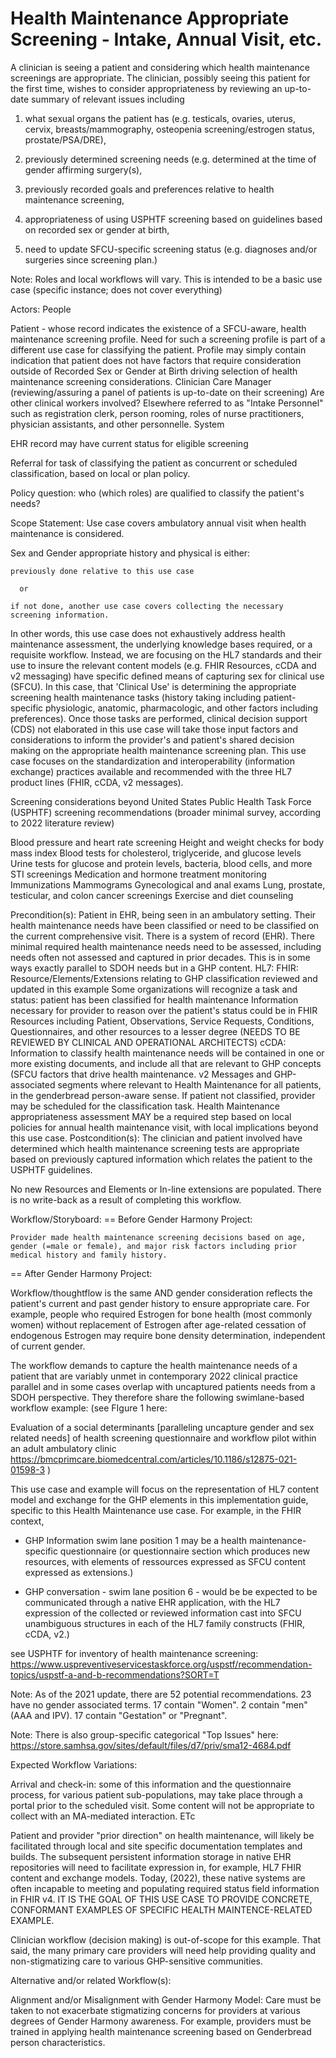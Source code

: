 # Health Maintenance Appropriate Screening - Intake, Annual Visit, etc.

A clinician is seeing a patient and considering which health maintenance screenings are appropriate.  The clinician, possibly seeing this patient for the first time, wishes to consider appropriateness by reviewing an up-to-date summary of relevant issues including

1) what sexual organs the patient has (e.g. testicals, ovaries, uterus, cervix, breasts/mammography, osteopenia screening/estrogen status, prostate/PSA/DRE),

2) previously determined screening needs (e.g. determined at the time of gender affirming surgery(s),

3) previously recorded goals and preferences relative to health maintenance screening,

4) appropriateness of using USPHTF screening based on guidelines based on recorded sex or gender at birth,

5) need to update SFCU-specific screening status (e.g. diagnoses and/or surgeries since screening plan.)  



Note: Roles and local workflows will vary.  This is intended to be a basic use case (specific instance; does not cover everything)

Actors:
People

Patient -
whose record indicates the existence of a SFCU-aware, health maintenance screening profile. 
Need for such a screening profile is part of a different use case for classifying the patient.
Profile may simply contain indication that patient does not have factors that require consideration outside of Recorded Sex or Gender at Birth driving selection of health maintenance screening considerations.
Clinician
Care Manager (reviewing/assuring a panel of patients is up-to-date on their screening)
Are other clinical workers involved? Elsewhere referred to as "Intake Personnel" such as registration clerk, person rooming, roles of nurse practitioners, physician assistants, and other personnelle.
System

  EHR record may have current status for eligible screening

  Referral for task of classifying the patient as concurrent or scheduled classification, based on local or plan policy.

  Policy question: who (which roles) are qualified to classify the patient's needs?

Scope Statement:
Use case covers ambulatory annual visit when health maintenance is considered.



Sex and Gender appropriate history and physical is either:

    previously done relative to this use case

      or

    if not done, another use case covers collecting the necessary screening information.

In other words, this use case does not exhaustively address health maintenance assessment, the underlying knowledge bases required, or a requisite workflow.  Instead, we are focusing on the HL7 standards and their use to insure the relevant content models (e.g. FHIR Resources, cCDA and v2 messaging) have specific defined means of capturing sex for clinical use (SFCU).  In this case, that 'Clinical Use' is determining the appropriate screening health maintenance tasks (history taking including patient-specific physiologic, anatomic, pharmacologic, and other factors including preferences).  Once those tasks are performed, clinical decision support (CDS) not elaborated in this use case will take those input factors and considerations to inform the provider's and patient's shared decision making on the appropriate health maintenance screening plan.  This use case focuses on the standardization and interoperability (information exchange) practices available and recommended with the three HL7 product lines (FHIR, cCDA, v2 messages). 

Screening considerations beyond United States Public Health Task Force (USPHTF) screening recommendations (broader minimal survey, according to 2022 literature review)

Blood pressure and heart rate screening
Height and weight checks for body mass index
Blood tests for cholesterol, triglyceride, and glucose levels
Urine tests for glucose and protein levels, bacteria, blood cells, and more
STI screenings
Medication and hormone treatment monitoring
Immunizations
Mammograms
Gynecological and anal exams
Lung, prostate, testicular, and colon cancer screenings
Exercise and diet counseling

Precondition(s):
Patient in EHR, being seen in an ambulatory setting.
Their health maintenance needs
have been classified or
need to be classified on the current comprehensive visit.
There is a system of record (EHR). 
There minimal required health maintenance needs need to be assessed, including needs often not assessed and captured in prior decades.  This is in some ways exactly parallel to SDOH needs but in a GHP content.
HL7:
FHIR: Resource/Elements/Extensions relating to GHP classification reviewed and updated in this example
Some organizations will recognize a task and status:  patient has been classified for health maintenance
Information necessary for provider to reason over the patient's status could be in FHIR Resources including Patient, Observations, Service Requests, Conditions, Questionnaires, and other resources to a lesser degree (NEEDS TO BE REVIEWED BY CLINICAL AND OPERATIONAL ARCHITECTS)
cCDA: Information to classify health maintenance needs will be contained in one or more existing documents, and include all that are relevant to GHP concepts (SFCU factors that drive health maintenance.
v2 Messages and GHP-associated segments where relevant to Health Maintenance for all patients, in the genderbread person-aware sense.
If patient not classified, provider may be scheduled for the classification task.
Health Maintenance appropriateness assessment MAY be a required step based on local policies for annual health maintenance visit, with local implications beyond this use case.
Postcondition(s):
The clinician and patient involved have determined which health maintenance screening tests are appropriate based on previously captured information which relates the patient to the USPHTF guidelines.



No new Resources and Elements or In-line extensions are populated.  There is no write-back as a result of completing this workflow.

Workflow/Storyboard:
== Before Gender Harmony Project:

    Provider made health maintenance screening decisions based on age, gender (=male or female), and major risk factors including prior medical history and family history.



== After Gender Harmony Project:

  Workflow/thoughtflow is the same AND gender consideration reflects the patient's current and past gender history to ensure appropriate care.  For example, people who required Estrogen for bone health (most commonly women) without replacement of Estrogen after age-related cessation of endogenous Estrogen may require bone density determination, independent of current gender.



The workflow demands to capture the health maintenance needs of a patient that are variably unmet in contemporary 2022 clinical practice parallel and in some cases overlap with uncaptured patients needs from a SDOH perspective.  They therefore share the following swimlane-based workflow example:  (see FIgure 1 here: 

Evaluation of a social determinants [paralleling uncapture gender and sex related needs] of health screening questionnaire and workflow pilot within an adult ambulatory clinic
https://bmcprimcare.biomedcentral.com/articles/10.1186/s12875-021-01598-3  )









This use case and example will focus on the representation of HL7 content model and exchange for the GHP elements in this implementation guide, specific to this Health Maintenance use case.  For example, in the FHIR context,

  -   GHP Information  swim lane position 1 may be a health maintenance-specific questionnaire (or questionnaire section which produces new resources, with elements of ressources expressed as SFCU content expressed as extensions.)  



  - GHP conversation - swim lane position 6 - would be be expected to be communicated through a native EHR application, with the HL7 expression of the collected or reviewed information cast into SFCU unambiguous structures in each of the HL7 family constructs (FHIR, cCDA, v2.) 







see USPHTF for inventory of health maintenance screening: https://www.uspreventiveservicestaskforce.org/uspstf/recommendation-topics/uspstf-a-and-b-recommendations?SORT=T

Note: As of the 2021 update, there are 52 potential recommendations.  23 have no gender associated terms.  17 contain "Women".  2 contain "men" (AAA and IPV). 17 contain "Gestation" or "Pregnant".

Note: There is also group-specific categorical "Top Issues" here: https://store.samhsa.gov/sites/default/files/d7/priv/sma12-4684.pdf



Expected Workflow Variations:

Arrival and check-in: some of this information and the questionnaire process, for various patient sub-populations, may take place through a portal prior to the scheduled visit.  Some content will not be appropriate to collect with an MA-mediated interaction.  ETc


Patient and provider "prior direction" on health maintenance, will likely be facilitated through local and site specific documentation templates and builds.  The subsequent persistent information storage in native EHR repositories will need to facilitate expression in, for example, HL7 FHIR content and exchange models.  Today, (2022), these native systems are often incapable to meeting and populating required status field information in FHIR v4.  IT IS THE GOAL OF THIS USE CASE TO PROVIDE CONCRETE, CONFORMANT EXAMPLES OF SPECIFIC HEALTH MAINTENCE-RELATED EXAMPLE.


Clinician workflow (decision making) is out-of-scope for this example.  That said, the many primary care providers will need help providing quality and non-stigmatizing care to various GHP-sensitive communities.








Alternative and/or related Workflow(s):

Alignment and/or Misalignment with Gender Harmony Model:
Care must be taken to not exacerbate stigmatizing concerns for providers at various degrees of Gender Harmony awareness.  For example, providers must be trained in applying health maintenance screening based on Genderbread person characteristics.
